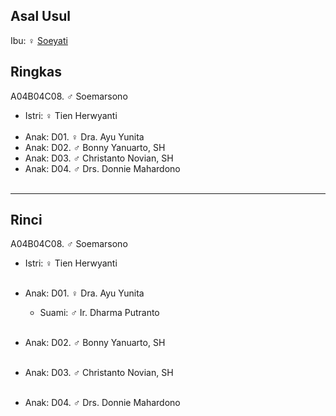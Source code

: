 ## Asal Usul

Ibu: ♀ [Soeyati][up] 

## Ringkas

A04B04C08. ♂ Soemarsono
	<br/>

*	Istri: ♀ Tien Herwyanti
	<br/><br/>
*	Anak: D01. ♀ Dra. Ayu Yunita
*	Anak: D02. ♂ Bonny Yanuarto, SH
*	Anak: D03. ♂ Christanto Novian, SH
*	Anak: D04. ♂ Drs. Donnie Mahardono
	<br/><br/>

-- -- --

## Rinci

A04B04C08. ♂ Soemarsono
	<br/>

*	Istri: ♀ Tien Herwyanti
	<br/><br/>

*	Anak: D01. ♀ Dra. Ayu Yunita
	*	Suami: ♂ Ir. Dharma Putranto
	<br/><br/>

*	Anak: D02. ♂ Bonny Yanuarto, SH
	<br/><br/>

*	Anak: D03. ♂ Christanto Novian, SH
	<br/><br/>

*	Anak: D04. ♂ Drs. Donnie Mahardono
	<br/><br/>

[up]: https://github.com/epsi-rns/gitodipuro/blob/master/tree/A04/B04.md

